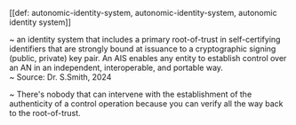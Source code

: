 [[def: autonomic-identity-system, autonomic-identity-system, autonomic identity system]]

~ an identity system that includes a primary root-of-trust in self-certifying identifiers that are strongly bound at issuance to a cryptographic signing (public, private) key pair. An AIS enables any entity to establish control over an AN in an independent, interoperable, and portable way.  
~ Source: Dr. S.Smith, 2024

~ There's nobody that can intervene with the establishment of the authenticity of a control operation because you can verify all the way back to the root-of-trust.

